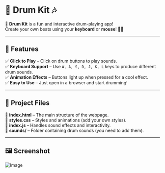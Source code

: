 # 🥁 Drum Kit 🎶  

🎼 **Drum Kit** is a fun and interactive drum-playing app!  
Create your own beats using your **keyboard** or **mouse**! 🥁🎵  

---

## 🌟 Features  

✅ **Click to Play** – Click on drum buttons to play sounds.  
✅ **Keyboard Support** – Use `W, A, S, D, J, K, L` keys to produce different drum sounds.  
✅ **Animation Effects** – Buttons light up when pressed for a cool effect.  
✅ **Easy to Use** – Just open in a browser and start drumming!  

---

## 📂 Project Files  

📌 **index.html** – The main structure of the webpage.  
🎨 **styles.css** – Styles and animations (add your own styles).  
📜 **index.js** – Handles sound effects and interactivity.  
🎵 **sounds/** – Folder containing drum sounds (you need to add them).  

---

## 🖼️ Screenshot
 ![Image](https://github.com/user-attachments/assets/796eb26d-4181-4b2e-955a-a88fdb53ed0c)
